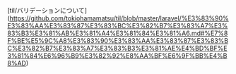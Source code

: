 


[til/バリデーションについて\](https://github.com/tokiohamamatsu/til/blob/master/laravel/%E3%83%90%E3%83%AA%E3%83%87%E3%83%BC%E3%82%B7%E3%83%A7%E3%83%B3%E3%81%AB%E3%81%A4%E3%81%84%E3%81%A6.md#%E7%8F%BE%E5%9C%A8%E3%83%90%E3%83%AA%E3%83%87%E3%83%BC%E3%82%B7%E3%83%A7%E3%83%B3%E3%81%AE%E4%BD%BF%E3%81%84%E6%96%B9%E3%82%92%E8%AA%BF%E6%9F%BB%E4%B8%AD)